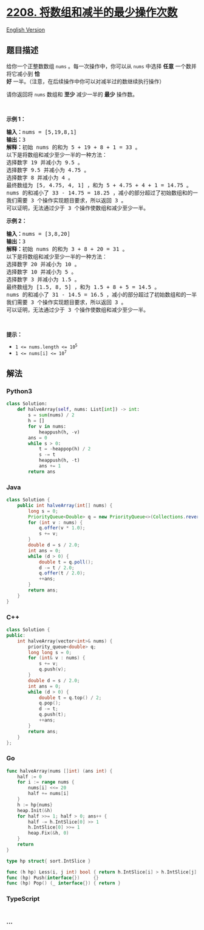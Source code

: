 # [2208. 将数组和减半的最少操作次数](https://leetcode.cn/problems/minimum-operations-to-halve-array-sum)

[English Version](/solution/2200-2299/2208.Minimum%20Operations%20to%20Halve%20Array%20Sum/README_EN.md)

## 题目描述

<!-- 这里写题目描述 -->

<p>给你一个正整数数组&nbsp;<code>nums</code>&nbsp;。每一次操作中，你可以从&nbsp;<code>nums</code>&nbsp;中选择 <strong>任意</strong>&nbsp;一个数并将它减小到 <strong>恰好</strong>&nbsp;一半。（注意，在后续操作中你可以对减半过的数继续执行操作）</p>

<p>请你返回将 <code>nums</code>&nbsp;数组和 <strong>至少</strong>&nbsp;减少一半的 <strong>最少</strong>&nbsp;操作数。</p>

<p>&nbsp;</p>

<p><strong>示例 1：</strong></p>

<pre><b>输入：</b>nums = [5,19,8,1]
<b>输出：</b>3
<b>解释：</b>初始 nums 的和为 5 + 19 + 8 + 1 = 33 。
以下是将数组和减少至少一半的一种方法：
选择数字 19 并减小为 9.5 。
选择数字 9.5 并减小为 4.75 。
选择数字 8 并减小为 4 。
最终数组为 [5, 4.75, 4, 1] ，和为 5 + 4.75 + 4 + 1 = 14.75 。
nums 的和减小了 33 - 14.75 = 18.25 ，减小的部分超过了初始数组和的一半，18.25 &gt;= 33/2 = 16.5 。
我们需要 3 个操作实现题目要求，所以返回 3 。
可以证明，无法通过少于 3 个操作使数组和减少至少一半。
</pre>

<p><strong>示例 2：</strong></p>

<pre><b>输入：</b>nums = [3,8,20]
<b>输出：</b>3
<strong>解释：</strong>初始 nums 的和为 3 + 8 + 20 = 31 。
以下是将数组和减少至少一半的一种方法：
选择数字 20 并减小为 10 。
选择数字 10 并减小为 5 。
选择数字 3 并减小为 1.5 。
最终数组为 [1.5, 8, 5] ，和为 1.5 + 8 + 5 = 14.5 。
nums 的和减小了 31 - 14.5 = 16.5 ，减小的部分超过了初始数组和的一半， 16.5 &gt;= 31/2 = 16.5 。
我们需要 3 个操作实现题目要求，所以返回 3 。
可以证明，无法通过少于 3 个操作使数组和减少至少一半。
</pre>

<p>&nbsp;</p>

<p><strong>提示：</strong></p>

<ul>
	<li><code>1 &lt;= nums.length &lt;= 10<sup>5</sup></code></li>
	<li><code>1 &lt;= nums[i] &lt;= 10<sup>7</sup></code></li>
</ul>

## 解法

<!-- 这里可写通用的实现逻辑 -->

<!-- tabs:start -->

### **Python3**

<!-- 这里可写当前语言的特殊实现逻辑 -->

```python
class Solution:
    def halveArray(self, nums: List[int]) -> int:
        s = sum(nums) / 2
        h = []
        for v in nums:
            heappush(h, -v)
        ans = 0
        while s > 0:
            t = -heappop(h) / 2
            s -= t
            heappush(h, -t)
            ans += 1
        return ans
```

### **Java**

<!-- 这里可写当前语言的特殊实现逻辑 -->

```java
class Solution {
    public int halveArray(int[] nums) {
        long s = 0;
        PriorityQueue<Double> q = new PriorityQueue<>(Collections.reverseOrder());
        for (int v : nums) {
            q.offer(v * 1.0);
            s += v;
        }
        double d = s / 2.0;
        int ans = 0;
        while (d > 0) {
            double t = q.poll();
            d -= t / 2.0;
            q.offer(t / 2.0);
            ++ans;
        }
        return ans;
    }
}
```

### **C++**

```cpp
class Solution {
public:
    int halveArray(vector<int>& nums) {
        priority_queue<double> q;
        long long s = 0;
        for (int& v : nums) {
            s += v;
            q.push(v);
        }
        double d = s / 2.0;
        int ans = 0;
        while (d > 0) {
            double t = q.top() / 2;
            q.pop();
            d -= t;
            q.push(t);
            ++ans;
        }
        return ans;
    }
};
```

### **Go**

```go
func halveArray(nums []int) (ans int) {
    half := 0
    for i := range nums {
        nums[i] <<= 20
        half += nums[i]
    }
    h := hp{nums}
    heap.Init(&h)
    for half >>= 1; half > 0; ans++ {
        half -= h.IntSlice[0] >> 1
        h.IntSlice[0] >>= 1
        heap.Fix(&h, 0)
    }
    return
}

type hp struct{ sort.IntSlice }

func (h hp) Less(i, j int) bool { return h.IntSlice[i] > h.IntSlice[j] }
func (hp) Push(interface{})     {}
func (hp) Pop() (_ interface{}) { return }
```

### **TypeScript**

```ts

```

### **...**

```

```

<!-- tabs:end -->
